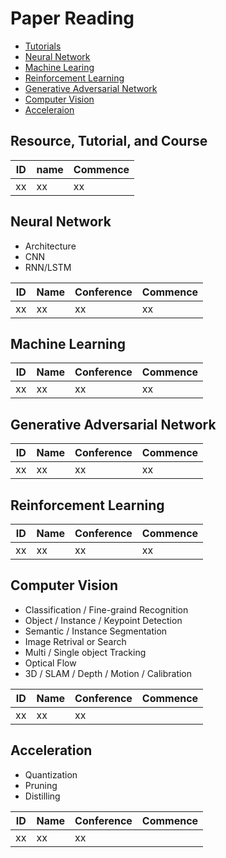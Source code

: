 # Paper Reading

- [Tutorials](#tutorial)
- [Neural Network](#nn)
- [Machine Learing](#ml)
- [Reinforcement Learning](#rl)
- [Generative Adversarial Network](#gan)
- [Computer Vision](#cv)
- [Acceleraion](#acc)


## <div id="tutorial"></div>Resource, Tutorial, and Course
ID|name|Commence  
---|---|---
xx | xx | xx


## <div id="nn"></div>Neural Network
- Architecture
- CNN  
- RNN/LSTM  

|ID|Name|Conference|Commence  
|---|---|---|---|
xx | xx | xx | xx



## <div id="ml"></div>Machine Learning    
|ID|Name|Conference|Commence  
|---|---|---|---|
xx | xx | xx | xx


## <div id="gan"></div>Generative Adversarial Network
|ID|Name|Conference|Commence  
|---|---|---|---|
xx | xx | xx | xx


## <div id="rl"></div>Reinforcement Learning
|ID|Name|Conference|Commence  
|---|---|---|---|
xx | xx | xx | xx


## <div id="cv"></div>Computer Vision
- Classification / Fine-graind Recognition  
- Object / Instance / Keypoint Detection    
- Semantic / Instance Segmentation   
- Image Retrival or Search   
- Multi / Single object Tracking  
- Optical Flow  
- 3D / SLAM / Depth / Motion / Calibration  

|ID|Name|Conference|Commence  
|---|---|---|---|
xx | xx | xx | 


## <div id="acc"></div>Acceleration
- Quantization  
- Pruning  
- Distilling  

|ID|Name|Conference|Commence  
|---|---|---|---|
xx | xx | xx | 
